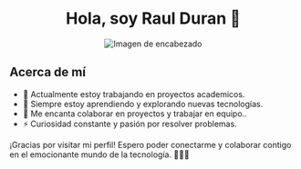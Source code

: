 <h1 align="center">Hola, soy Raul Duran 👋</h1>
<p align="center">
  <img src="https://i.postimg.cc/MTT1GFkC/Outer-Space-Nft-Collection-Store-Banner-1.png" alt="Imagen de encabezado">
</p>

## Acerca de mí

- 🔭 Actualmente estoy trabajando en proyectos academicos.
- 🌱 Siempre estoy aprendiendo y explorando nuevas tecnologías.
- 👯 Me encanta colaborar en proyectos y trabajar en equipo..
- ⚡ Curiosidad constante y pasión por resolver problemas.

¡Gracias por visitar mi perfil! Espero poder conectarme y colaborar contigo en el emocionante mundo de la tecnología. 👨‍💻🚀
